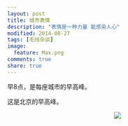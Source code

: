 ```yaml
---
layout: post
title: 城市表情
description: "表情是一种力量 能感染人心"
modified: 2014-08-27
tags: [毛线杂谈]
image:
  feature: Max.png
comments: true
share: true
---
```


早8点，是每座城市的早高峰。

这是北京的早高峰。

<div style="text-align:center">
    <figure>
        <img src="/images/blog/2014-08-27-the-cities%2560-face/8am-in-beijing.jpg"/>
    </figure>
</div>
